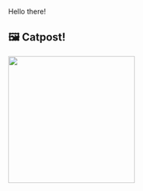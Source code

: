 Hello there!



## 🖼️ Catpost!

<sub>
    <img src="https://cdn2.thecatapi.com/images/MjA0Mjc5OA.jpg" height="256">
</sub>

